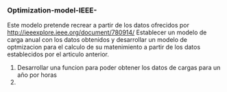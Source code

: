 ### Optimization-model-IEEE-

Este modelo pretende recrear a partir de los datos ofrecidos por
http://ieeexplore.ieee.org/document/780914/
Establecer un modelo de carga anual con los datos obtenidos y desarrollar un modelo de optmizacion para el calculo de su matenimiento a partir de los datos establecidos por el articulo anterior.

1. Desarrollar una funcion para poder obtener los datos de cargas para un año por horas
2.
